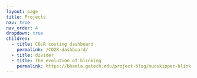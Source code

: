 ```yaml
---
layout: page
title: Projects
nav: true
nav_order: 4
dropdown: true
children:
  - title: CO₂R costing dashboard
    permalink: /CO2R-dashboard/
  - title: divider
  - title: The evolution of blinking
    permalink: https://bhamla.gatech.edu/project-blog/mudskipper-blink
---
```

